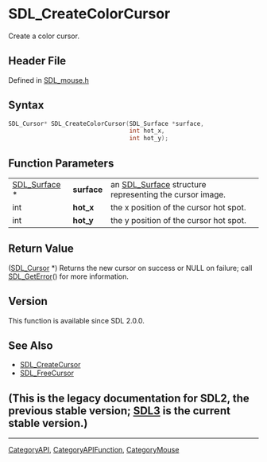 # SDL_CreateColorCursor

Create a color cursor.

## Header File

Defined in [SDL_mouse.h](https://github.com/libsdl-org/SDL/blob/SDL2/include/SDL_mouse.h)

## Syntax

```c
SDL_Cursor* SDL_CreateColorCursor(SDL_Surface *surface,
                                  int hot_x,
                                  int hot_y);
```

## Function Parameters

|                              |             |                                                                        |
| ---------------------------- | ----------- | ---------------------------------------------------------------------- |
| [SDL_Surface](SDL_Surface) * | **surface** | an [SDL_Surface](SDL_Surface) structure representing the cursor image. |
| int                          | **hot_x**   | the x position of the cursor hot spot.                                 |
| int                          | **hot_y**   | the y position of the cursor hot spot.                                 |

## Return Value

([SDL_Cursor](SDL_Cursor) *) Returns the new cursor on success or NULL on
failure; call [SDL_GetError](SDL_GetError)() for more information.

## Version

This function is available since SDL 2.0.0.

## See Also

- [SDL_CreateCursor](SDL_CreateCursor)
- [SDL_FreeCursor](SDL_FreeCursor)


## (This is the legacy documentation for SDL2, the previous stable version; [SDL3](https://wiki.libsdl.org/SDL3/) is the current stable version.)



----
[CategoryAPI](CategoryAPI), [CategoryAPIFunction](CategoryAPIFunction), [CategoryMouse](CategoryMouse)


